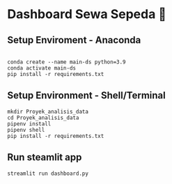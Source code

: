 # Dashboard Sewa Sepeda :bicyclist:
## Setup Enviroment - Anaconda
```

conda create --name main-ds python=3.9  
conda activate main-ds  
pip install -r requirements.txt
```

## Setup Environment - Shell/Terminal
```
mkdir Proyek_analisis_data
cd Proyek_analisis_data
pipenv install
pipenv shell
pip install -r requirements.txt
```

## Run steamlit app
```
streamlit run dashboard.py
```
